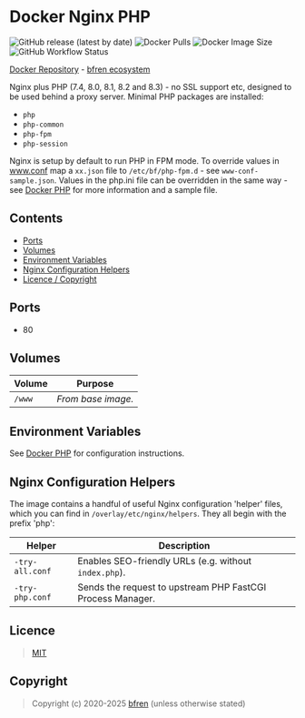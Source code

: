 # Docker Nginx PHP

![GitHub release (latest by date)](https://img.shields.io/github/v/release/bfren/docker-nginx-php) ![Docker Pulls](https://img.shields.io/endpoint?url=https%3A%2F%2Fbfren.dev%2Fdocker%2Fpulls%2Fnginx-php) ![Docker Image Size](https://img.shields.io/endpoint?url=https%3A%2F%2Fbfren.dev%2Fdocker%2Fsize%2Fnginx-php) ![GitHub Workflow Status](https://img.shields.io/github/actions/workflow/status/bfren/docker-nginx-php/dev.yml?branch=main)

[Docker Repository](https://hub.docker.com/r/bfren/nginx-php) - [bfren ecosystem](https://github.com/bfren/docker)

Nginx plus PHP (7.4, 8.0, 8.1, 8.2 and 8.3) - no SSL support etc, designed to be used behind a proxy server.  Minimal PHP packages are installed:

* `php`
* `php-common`
* `php-fpm`
* `php-session`

Nginx is setup by default to run PHP in FPM mode.  To override values in www.conf map a `xx.json` file to `/etc/bf/php-fpm.d` - see `www-conf-sample.json`.  Values in the php.ini file can be overridden in the same way - see [Docker PHP](https://github.com/bfren/docker-php) for more information and a sample file.

## Contents

* [Ports](#ports)
* [Volumes](#volumes)
* [Environment Variables](#environment-variables)
* [Nginx Configuration Helpers](#nginx-configuration-helpers)
* [Licence / Copyright](#licence)

## Ports

* 80

## Volumes

| Volume   | Purpose            |
| -------- | ------------------ |
| `/www`   | *From base image.* |

## Environment Variables

See [Docker PHP](https://github.com/bfren/docker-php) for configuration instructions.

## Nginx Configuration Helpers

The image contains a handful of useful Nginx configuration 'helper' files, which you can find in `/overlay/etc/nginx/helpers`.  They all begin with the prefix 'php':

| Helper          | Description                                                |
| --------------- | ---------------------------------------------------------- |
| `-try-all.conf` | Enables SEO-friendly URLs (e.g. without `index.php`).      |
| `-try-php.conf` | Sends the request to upstream PHP FastCGI Process Manager. |

## Licence

> [MIT](https://mit.bfren.dev/2020)

## Copyright

> Copyright (c) 2020-2025 [bfren](https://bfren.dev) (unless otherwise stated)
